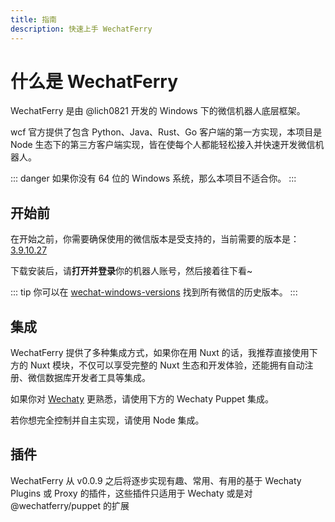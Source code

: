 ```yaml
---
title: 指南
description: 快速上手 WechatFerry
---
```


# 什么是 WechatFerry

WechatFerry 是由 @lich0821 开发的 Windows 下的微信机器人底层框架。

wcf 官方提供了包含 Python、Java、Rust、Go 客户端的第一方实现，本项目是 Node 生态下的第三方客户端实现，皆在使每个人都能轻松接入并快速开发微信机器人。

::: danger
如果你没有 64 位的 Windows 系统，那么本项目不适合你。
:::

## 开始前

在开始之前，你需要确保使用的微信版本是受支持的，当前需要的版本是：[3.9.10.27](https://github.com/tom-snow/wechat-windows-versions/releases/tag/v3.9.10.27)

下载安装后，请**打开并登录**你的机器人账号，然后接着往下看~

::: tip
你可以在 [wechat-windows-versions](https://github.com/tom-snow/wechat-windows-versions/releases) 找到所有微信的历史版本。
:::

## 集成

WechatFerry 提供了多种集成方式，如果你在用 Nuxt 的话，我推荐直接使用下方的 Nuxt 模块，不仅可以享受完整的 Nuxt 生态和开发体验，还能拥有自动注册、微信数据库开发者工具等集成。

如果你对 [Wechaty](https://wechaty.js.org/) 更熟悉，请使用下方的 Wechaty Puppet 集成。

若你想完全控制并自主实现，请使用 Node 集成。

<ContentIntegrations />

## 插件

WechatFerry 从 v0.0.9 之后将逐步实现有趣、常用、有用的基于 Wechaty Plugins 或 Proxy 的插件，这些插件只适用于 Wechaty 或是对 @wechatferry/puppet 的扩展

<ContentPlugins />
